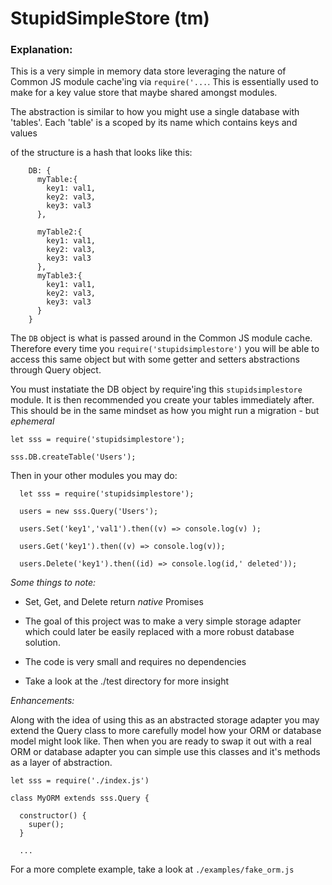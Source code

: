 # StupidSimpleStore (tm)

### Explanation:

  This is a very simple in memory data store leveraging the nature of Common JS module cache'ing via `require('...`. This is essentially used to make for a key value store that maybe shared amongst modules.

  The abstraction is similar to how you might use a single database with 'tables'. Each 'table' is a scoped by its name which contains keys and values

  of the structure is a hash that looks like this:

```
    DB: {
      myTable:{
        key1: val1,
        key2: val3,
        key3: val3
      },

      myTable2:{
        key1: val1,
        key2: val3,
        key3: val3
      },
      myTable3:{
        key1: val1,
        key2: val3,
        key3: val3
      }
    }
```

The `DB` object is what is passed around in the Common JS module cache. Therefore every time you `require('stupidsimplestore')` you will be able to access this same object but with some getter and setters abstractions through Query object.


You must instatiate the DB object by require'ing this `stupidsimplestore` module. It is then recommended you create your tables immediately after. This should be in the same mindset as how you might run a migration - but _ephemeral_

```
let sss = require('stupidsimplestore');

sss.DB.createTable('Users');

```

Then in your other modules you may do:

```
  let sss = require('stupidsimplestore');

  users = new sss.Query('Users');

  users.Set('key1','val1').then((v) => console.log(v) );

  users.Get('key1').then((v) => console.log(v));

  users.Delete('key1').then((id) => console.log(id,' deleted'));

```


_Some things to note:_


* Set, Get, and Delete return _native_ Promises

* The goal of this project was to make a very simple storage adapter which could later be easily replaced with a more robust database solution.

* The code is very small and requires no dependencies

* Take a look at the ./test directory for more insight


_Enhancements:_

Along with the idea of using this as an abstracted storage adapter you may extend the Query class to more carefully model how your ORM or database model might look like. Then when you are ready to swap it out with a real ORM or database adapter you can simple use this classes and it's methods as a layer of abstraction.

```
let sss = require('./index.js')

class MyORM extends sss.Query {

  constructor() {
    super();
  }

  ...

```

For a more complete example, take a look at `./examples/fake_orm.js`




